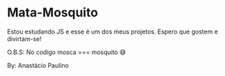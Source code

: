 # Mata-Mosquito

Estou estudando JS e esse é um dos meus projetos.
Espero que gostem e divirtam-se!

O.B.S: No codigo mosca === mosquito 😅

By: Anastácio Paulino
